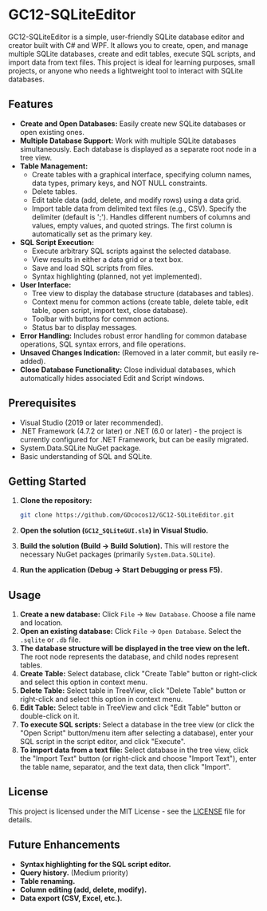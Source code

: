 # GC12-SQLiteEditor

GC12-SQLiteEditor is a simple, user-friendly SQLite database editor and creator built with C# and WPF.  It allows you to create, open, and manage multiple SQLite databases, create and edit tables, execute SQL scripts, and import data from text files. This project is ideal for learning purposes, small projects, or anyone who needs a lightweight tool to interact with SQLite databases.

## Features

*   **Create and Open Databases:** Easily create new SQLite databases or open existing ones.
*   **Multiple Database Support:**  Work with multiple SQLite databases simultaneously. Each database is displayed as a separate root node in a tree view.
*   **Table Management:**
    *   Create tables with a graphical interface, specifying column names, data types, primary keys, and NOT NULL constraints.
    *   Delete tables.
    *   Edit table data (add, delete, and modify rows) using a data grid.
    *  Import table data from delimited text files (e.g., CSV).  Specify the delimiter (default is ';').  Handles different numbers of columns and values, empty values, and quoted strings. The first column is automatically set as the primary key.
*   **SQL Script Execution:**
    *   Execute arbitrary SQL scripts against the selected database.
    *   View results in either a data grid or a text box.
    *   Save and load SQL scripts from files.
    *   Syntax highlighting (planned, not yet implemented).
*   **User Interface:**
    *   Tree view to display the database structure (databases and tables).
    *   Context menu for common actions (create table, delete table, edit table, open script, import text, close database).
    *   Toolbar with buttons for common actions.
    *   Status bar to display messages.
*  **Error Handling:** Includes robust error handling for common database operations, SQL syntax errors, and file operations.
* **Unsaved Changes Indication:** (Removed in a later commit, but easily re-added).
* **Close Database Functionality:** Close individual databases, which automatically hides associated Edit and Script windows.

## Prerequisites

*   Visual Studio (2019 or later recommended).
*   .NET Framework (4.7.2 or later) or .NET (6.0 or later) - the project is currently configured for .NET Framework, but can be easily migrated.
*  System.Data.SQLite NuGet package.
* Basic understanding of SQL and SQLite.

## Getting Started

1.  **Clone the repository:**

    ```bash
    git clone https://github.com/GDcocos12/GC12-SQLiteEditor.git
    ```

2.  **Open the solution (`GC12_SQLiteGUI.sln`) in Visual Studio.**

3.  **Build the solution (Build -> Build Solution).**  This will restore the necessary NuGet packages (primarily `System.Data.SQLite`).

4.  **Run the application (Debug -> Start Debugging or press F5).**

## Usage

1.  **Create a new database:** Click `File` -> `New Database`.  Choose a file name and location.
2.  **Open an existing database:** Click `File` -> `Open Database`.  Select the `.sqlite` or `.db` file.
3.  **The database structure will be displayed in the tree view on the left.**  The root node represents the database, and child nodes represent tables.
4.  **Create Table:** Select database, click "Create Table" button or right-click and select this option in context menu.
5.  **Delete Table:** Select table in TreeView, click "Delete Table" button or right-click and select this option in context menu.
6.  **Edit Table:** Select table in TreeView and click "Edit Table" button or double-click on it.
7.  **To execute SQL scripts:**  Select a database in the tree view (or click the "Open Script" button/menu item after selecting a database), enter your SQL script in the script editor, and click "Execute".
8.  **To import data from a text file:** Select database in the tree view, click the "Import Text" button (or right-click and choose "Import Text"), enter the table name, separator, and the text data, then click "Import".

## License

This project is licensed under the MIT License - see the [LICENSE](LICENSE) file for details.

## Future Enhancements

*   **Syntax highlighting for the SQL script editor.**
*   **Query history.** (Medium priority)
*   **Table renaming.**
*   **Column editing (add, delete, modify).**
*   **Data export (CSV, Excel, etc.).**
